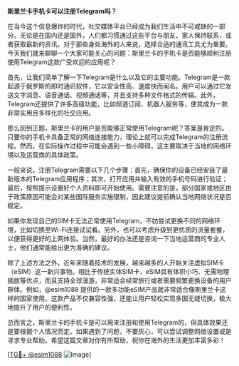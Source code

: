 **斯里兰卡手机卡可以注册Telegram吗？**

在当今这个信息爆炸的时代，社交媒体平台已经成为我们生活中不可或缺的一部分。无论是在国内还是国外，人们都习惯通过这些平台与朋友、家人保持联系，或者获取最新的资讯。对于那些身处海外的人来说，选择合适的通讯工具尤为重要。今天我们就来聊聊一个大家可能关心的问题：斯里兰卡的手机卡是否能够顺利注册使用Telegram这款广受欢迎的应用呢？

首先，让我们简单了解一下Telegram是什么以及它的主要功能。Telegram是一款起源于俄罗斯的即时通讯软件，它以安全性高、速度快而闻名。用户可以通过它发送文字消息、语音通话、视频通话等，并且支持多种文件格式的传输。此外，Telegram还提供了许多高级功能，比如频道订阅、机器人服务等，使其成为一款非常实用且多样化的社交应用。

那么回到正题，斯里兰卡的用户是否能够正常使用Telegram呢？答案是肯定的。只要你的手机卡具备正常的网络连接能力，理论上就可以完成Telegram的注册流程。然而，在实际操作过程中可能会遇到一些小障碍，这主要取决于当地的网络环境以及运营商的具体政策。

一般来说，注册Telegram需要以下几个步骤：首先，确保你的设备已经安装了最新版本的Telegram应用程序；其次，打开应用并输入有效的手机号码进行验证；最后，按照提示设置好个人资料即可开始使用。需要注意的是，部分国家或地区由于政策原因可能会对某些国际服务实施限制，因此建议提前确认当地网络状况是否稳定。

如果你发现自己的SIM卡无法正常使用Telegram，不妨尝试更换不同的网络环境，比如切换至Wi-Fi连接试试看。另外，也可以考虑升级到更优质的流量套餐，以便获得更好的上网体验。当然，最好的办法还是咨询一下当地运营商的专业人士，他们通常能给出更为准确的建议。

除了上述方法之外，近年来随着技术的发展，越来越多的人开始关注虚拟SIM卡（eSIM）这一新兴事物。相比于传统实体SIM卡，eSIM具有体积小巧、无需物理插拔等优点，而且支持全球漫游，非常适合经常旅行或者需要频繁更换设备的用户群体。例如，@esim1088 提供的一款多功能eSIM产品就非常适合像斯里兰卡这样的国家使用。这款产品不仅兼容性强，还能让用户轻松实现多国无缝切换，极大地提升了用户的便利性。

总而言之，斯里兰卡的手机卡是可以用来注册和使用Telegram的，但具体效果还是要根据个人情况而定。如果遇到了问题，不要灰心，可以尝试调整网络设置或是寻求专业帮助。希望这篇文章对你有所帮助，祝你在海外的生活更加丰富多彩！

[[TG💪+ @esim1088](https://t.me/s/esim1088) ![Image](https://i.postimg.cc/4NQfJmqS/Snipaste-2025-05-13-00-14-12.png)]